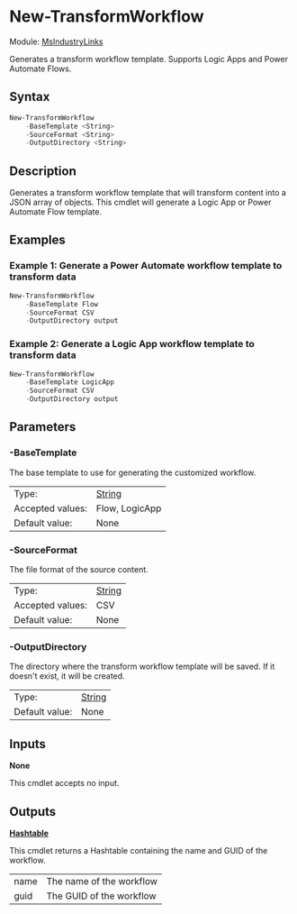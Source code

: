 # New-TransformWorkflow

Module: [MsIndustryLinks](../../README.md)

Generates a transform workflow template. Supports Logic Apps and Power Automate Flows.

## Syntax

```powershell
New-TransformWorkflow
    -BaseTemplate <String>
    -SourceFormat <String>
    -OutputDirectory <String>
```

## Description

Generates a transform workflow template that will transform content into a JSON array of objects. This cmdlet will generate a Logic App or Power Automate Flow template.

## Examples

### Example 1: Generate a Power Automate workflow template to transform data

```powershell
New-TransformWorkflow
    -BaseTemplate Flow
    -SourceFormat CSV
    -OutputDirectory output
```

### Example 2: Generate a Logic App workflow template to transform data

```powershell
New-TransformWorkflow
    -BaseTemplate LogicApp
    -SourceFormat CSV
    -OutputDirectory output
```

## Parameters

### -BaseTemplate

The base template to use for generating the customized workflow.

|                  |                                                                                                                       |
| ---------------- | --------------------------------------------------------------------------------------------------------------------- |
| Type:            | [String](https://learn.microsoft.com/en-us/powershell/scripting/lang-spec/chapter-04?view=powershell-7.3#431-strings) |
| Accepted values: | Flow, LogicApp                                                                                                        |
| Default value:   | None                                                                                                                  |

### -SourceFormat

The file format of the source content.

|                  |                                                                                                                       |
| ---------------- | --------------------------------------------------------------------------------------------------------------------- |
| Type:            | [String](https://learn.microsoft.com/en-us/powershell/scripting/lang-spec/chapter-04?view=powershell-7.3#431-strings) |
| Accepted values: | CSV                                                                                                                   |
| Default value:   | None                                                                                                                  |

### -OutputDirectory

The directory where the transform workflow template will be saved. If it doesn't exist, it will be created.

|                |                                                                                                                       |
| -------------- | --------------------------------------------------------------------------------------------------------------------- |
| Type:          | [String](https://learn.microsoft.com/en-us/powershell/scripting/lang-spec/chapter-04?view=powershell-7.3#431-strings) |
| Default value: | None                                                                                                                  |

## Inputs

**None**

This cmdlet accepts no input.

## Outputs

**[Hashtable](https://learn.microsoft.com/en-us/powershell/scripting/lang-spec/chapter-04?view=powershell-7.3#433-hashtables)**

This cmdlet returns a Hashtable containing the name and GUID of the workflow.

|      |                          |
| ---- | ------------------------ |
| name | The name of the workflow |
| guid | The GUID of the workflow |
